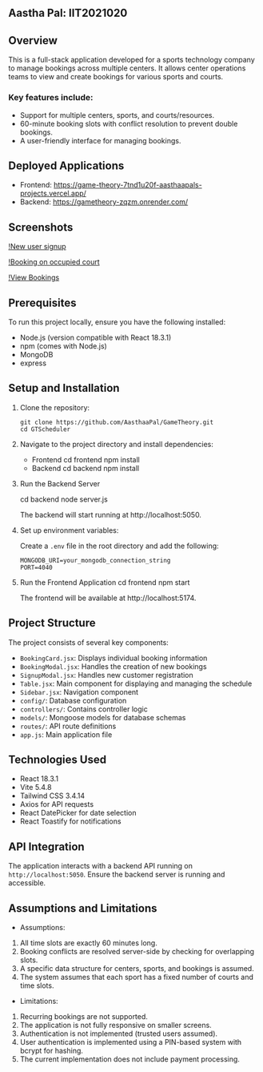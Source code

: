 ## Aastha Pal: IIT2021020

## Overview
This is a full-stack application developed for a sports technology company to manage bookings across multiple centers. It allows center operations teams to view and create bookings for various sports and courts.

### Key features include:

- Support for multiple centers, sports, and courts/resources.
- 60-minute booking slots with conflict resolution to prevent double bookings.
- A user-friendly interface for managing bookings.


## Deployed Applications
- Frontend: https://game-theory-7tnd1u20f-aasthaapals-projects.vercel.app/
- Backend: https://gametheory-zqzm.onrender.com/

## Screenshots

[!New user signup](https://github.com/AasthaaPal/GameTheory/blob/main/frontend/images/new_user.png)

[!Booking on occupied court](https://github.com/AasthaaPal/GameTheory/blob/main/frontend/images/booking.png)

[!View Bookings](https://github.com/AasthaaPal/GameTheory/blob/main/frontend/images/allbookings.png)


## Prerequisites

To run this project locally, ensure you have the following installed:
- Node.js (version compatible with React 18.3.1)
- npm (comes with Node.js)
- MongoDB
- express


## Setup and Installation 

1. Clone the repository:
   ```
   git clone https://github.com/AasthaaPal/GameTheory.git
   cd GTScheduler
   ```
2. Navigate to the project directory and install dependencies:
   
   
   - Frontend
    cd frontend
    npm install
    - Backend
    cd backend
    npm install

3. Run the Backend Server
    
    cd backend
    node server.js
    
    The backend will start running at http://localhost:5050.

4. Set up environment variables:

   Create a `.env` file in the root directory and add the following:
   ```
   MONGODB_URI=your_mongodb_connection_string
   PORT=4040
   ```

5. Run the Frontend Application
    cd frontend
    npm start
    
    The frontend will be available at http://localhost:5174.




## Project Structure
The project consists of several key components:
- `BookingCard.jsx`: Displays individual booking information
- `BookingModal.jsx`: Handles the creation of new bookings
- `SignupModal.jsx`: Handles new customer registration
- `Table.jsx`: Main component for displaying and managing the schedule
- `Sidebar.jsx`: Navigation component
- `config/`: Database configuration
- `controllers/`: Contains controller logic
- `models/`: Mongoose models for database schemas
- `routes/`: API route definitions
- `app.js`: Main application file

## Technologies Used
- React 18.3.1
- Vite 5.4.8
- Tailwind CSS 3.4.14
- Axios for API requests
- React DatePicker for date selection
- React Toastify for notifications


## API Integration
The application interacts with a backend API running on `http://localhost:5050`. Ensure the backend server is running and accessible.

## Assumptions and Limitations
- Assumptions:

1. All time slots are exactly 60 minutes long.
2. Booking conflicts are resolved server-side by checking for overlapping slots.
3. A specific data structure for centers, sports, and bookings is assumed.
4. The system assumes that each sport has a fixed number of courts and time slots.


- Limitations:

1. Recurring bookings are not supported.
2. The application is not fully responsive on smaller screens.
3. Authentication is not implemented (trusted users assumed).
4. User authentication is implemented using a PIN-based system with bcrypt for hashing.
5. The current implementation does not include payment processing.



